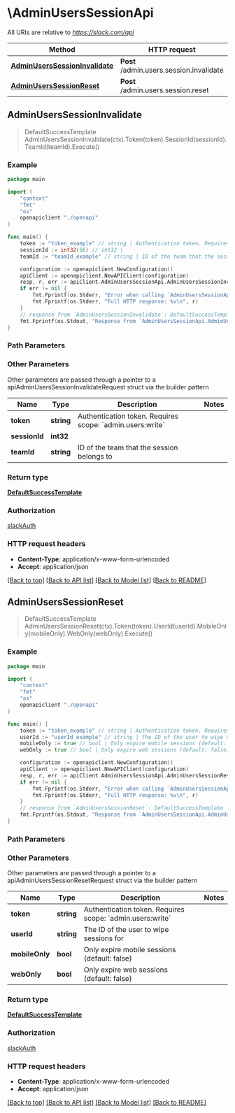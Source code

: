 # \AdminUsersSessionApi

All URIs are relative to *https://slack.com/api*

Method | HTTP request | Description
------------- | ------------- | -------------
[**AdminUsersSessionInvalidate**](AdminUsersSessionApi.md#AdminUsersSessionInvalidate) | **Post** /admin.users.session.invalidate | 
[**AdminUsersSessionReset**](AdminUsersSessionApi.md#AdminUsersSessionReset) | **Post** /admin.users.session.reset | 



## AdminUsersSessionInvalidate

> DefaultSuccessTemplate AdminUsersSessionInvalidate(ctx).Token(token).SessionId(sessionId).TeamId(teamId).Execute()





### Example

```go
package main

import (
    "context"
    "fmt"
    "os"
    openapiclient "./openapi"
)

func main() {
    token := "token_example" // string | Authentication token. Requires scope: `admin.users:write`
    sessionId := int32(56) // int32 | 
    teamId := "teamId_example" // string | ID of the team that the session belongs to

    configuration := openapiclient.NewConfiguration()
    apiClient := openapiclient.NewAPIClient(configuration)
    resp, r, err := apiClient.AdminUsersSessionApi.AdminUsersSessionInvalidate(context.Background()).Token(token).SessionId(sessionId).TeamId(teamId).Execute()
    if err != nil {
        fmt.Fprintf(os.Stderr, "Error when calling `AdminUsersSessionApi.AdminUsersSessionInvalidate``: %v\n", err)
        fmt.Fprintf(os.Stderr, "Full HTTP response: %v\n", r)
    }
    // response from `AdminUsersSessionInvalidate`: DefaultSuccessTemplate
    fmt.Fprintf(os.Stdout, "Response from `AdminUsersSessionApi.AdminUsersSessionInvalidate`: %v\n", resp)
}
```

### Path Parameters



### Other Parameters

Other parameters are passed through a pointer to a apiAdminUsersSessionInvalidateRequest struct via the builder pattern


Name | Type | Description  | Notes
------------- | ------------- | ------------- | -------------
 **token** | **string** | Authentication token. Requires scope: &#x60;admin.users:write&#x60; | 
 **sessionId** | **int32** |  | 
 **teamId** | **string** | ID of the team that the session belongs to | 

### Return type

[**DefaultSuccessTemplate**](DefaultSuccessTemplate.md)

### Authorization

[slackAuth](../README.md#slackAuth)

### HTTP request headers

- **Content-Type**: application/x-www-form-urlencoded
- **Accept**: application/json

[[Back to top]](#) [[Back to API list]](../README.md#documentation-for-api-endpoints)
[[Back to Model list]](../README.md#documentation-for-models)
[[Back to README]](../README.md)


## AdminUsersSessionReset

> DefaultSuccessTemplate AdminUsersSessionReset(ctx).Token(token).UserId(userId).MobileOnly(mobileOnly).WebOnly(webOnly).Execute()





### Example

```go
package main

import (
    "context"
    "fmt"
    "os"
    openapiclient "./openapi"
)

func main() {
    token := "token_example" // string | Authentication token. Requires scope: `admin.users:write`
    userId := "userId_example" // string | The ID of the user to wipe sessions for
    mobileOnly := true // bool | Only expire mobile sessions (default: false) (optional)
    webOnly := true // bool | Only expire web sessions (default: false) (optional)

    configuration := openapiclient.NewConfiguration()
    apiClient := openapiclient.NewAPIClient(configuration)
    resp, r, err := apiClient.AdminUsersSessionApi.AdminUsersSessionReset(context.Background()).Token(token).UserId(userId).MobileOnly(mobileOnly).WebOnly(webOnly).Execute()
    if err != nil {
        fmt.Fprintf(os.Stderr, "Error when calling `AdminUsersSessionApi.AdminUsersSessionReset``: %v\n", err)
        fmt.Fprintf(os.Stderr, "Full HTTP response: %v\n", r)
    }
    // response from `AdminUsersSessionReset`: DefaultSuccessTemplate
    fmt.Fprintf(os.Stdout, "Response from `AdminUsersSessionApi.AdminUsersSessionReset`: %v\n", resp)
}
```

### Path Parameters



### Other Parameters

Other parameters are passed through a pointer to a apiAdminUsersSessionResetRequest struct via the builder pattern


Name | Type | Description  | Notes
------------- | ------------- | ------------- | -------------
 **token** | **string** | Authentication token. Requires scope: &#x60;admin.users:write&#x60; | 
 **userId** | **string** | The ID of the user to wipe sessions for | 
 **mobileOnly** | **bool** | Only expire mobile sessions (default: false) | 
 **webOnly** | **bool** | Only expire web sessions (default: false) | 

### Return type

[**DefaultSuccessTemplate**](DefaultSuccessTemplate.md)

### Authorization

[slackAuth](../README.md#slackAuth)

### HTTP request headers

- **Content-Type**: application/x-www-form-urlencoded
- **Accept**: application/json

[[Back to top]](#) [[Back to API list]](../README.md#documentation-for-api-endpoints)
[[Back to Model list]](../README.md#documentation-for-models)
[[Back to README]](../README.md)

